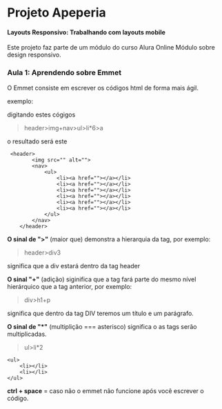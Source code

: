 <h1>Projeto Apeperia</h1>
<h4>Layouts Responsivo: Trabalhando com layouts mobile</h4>
Este projeto faz parte de um módulo do curso Alura Online
Módulo sobre design responsivo.

<h3>Aula 1: Aprendendo sobre Emmet</h3>

O Emmet consiste em escrever os códigos html de forma mais ágil.

exemplo:

digitando estes cógigos
>header>img+nav>ul>li*6>a

o resultado será este
```
 <header>
        <img src="" alt="">
        <nav>
            <ul>
                <li><a href=""></a></li>
                <li><a href=""></a></li>
                <li><a href=""></a></li>
                <li><a href=""></a></li>
                <li><a href=""></a></li>
                <li><a href=""></a></li>
            </ul>
        </nav>
    </header>
```

**O sinal de ">"** (maior que) demonstra a hierarquia da tag, por exemplo:
>header>div3

significa que a div estará dentro da tag header

**O sinal "+"** (adição) siginifica que a tag fará parte do mesmo nível hierárquico que a tag anterior, por exemplo:
>div>h1+p

significa que dentro da tag DIV teremos um título e um parágrafo.

**O sinal de "*"** (multiplição === asterisco) significa o as tags serão multiplicadas.
>ul>li*2
```
<ul>
    <li></li>
    <li></li>
</ul>

```
**ctrl + space** = caso não o emmet não funcione após você escrever o código.